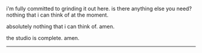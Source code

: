 i'm fully committed to grinding it out here.
is there anything else you need? nothing that i can think of at the moment.

absolutely nothing that i can think of. amen.

the studio is complete. amen.

---
